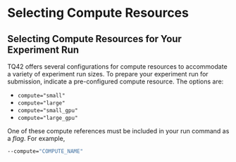 # Selecting Compute Resources

## Selecting Compute Resources for Your Experiment Run

TQ42 offers several configurations for compute resources to accommodate a variety of experiment run sizes. To prepare your experiment run for submission, indicate a pre-configured compute resource. The options are:

- `compute="small"`
- `compute="large"`
- `compute="small_gpu"`
- `compute="large_gpu"`

One of these compute references must be included in your run command as a _flag_. For example, 
```bash
--compute="COMPUTE_NAME"
```